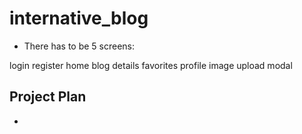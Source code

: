 # internative_blog

- There has to be 5 screens:

login
register
home
  blog details
favorites
profile
  image upload modal


## Project Plan

- 

